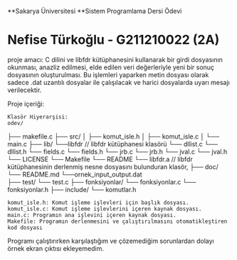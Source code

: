 **Sakarya Üniversitesi
**Sistem Programlama Dersi Ödevi


# Nefise Türkoğlu - G211210022 (2A)

proje amacı: C dilini ve libfdr kütüphanesini kullanarak bir girdi dosyasının okunması, anazliz edilmesi, elde edilen veri değerleriyle yeni bir sonuç dosyasının oluşturulması. Bu işlemleri yaparken metin dosyası olarak sadece .dat uzantılı dosyalar ile çalışılacak ve harici dosyalarda uyarı mesajı verilecektir.

Proje içeriği:

    Klasör Hiyerarşisi:
    odev/
├── makefile.c
├── src/
│   ├── komut_isle.h
│   ├── komut_isle.c
│   └── main.c
├── lib/
    └──libfdr                // libfdr kütüphanesi klasörü
        └── dllist.c
        └── dllist.h
        └── fields.c
        └── fields.h
        └── jrb.c
        └── jrb.h
        └── jval.c
        └── jval.h
        └── LICENSE
        └── Makefile
        └── README
   └── libfdr.a        // libfdr kütüphanesinin derlenmiş nesne dosyasını bulunduran klasör,
├── doc/
    └── README.md
    └──ornek_input_output.dat   
├── test/
    └── test.c
├── fonksiyonlar/
    └── fonksiyonlar.c
    └── fonksiyonlar.h
├── include/
    └── komutlar.h

    komut_isle.h: Komut işleme işlevleri için başlık dosyası.
    komut_isle.c: Komut işleme işlevlerini içeren kaynak dosyası.
    main.c: Programın ana işlevini içeren kaynak dosyası.
    Makefile: Programın derlenmesini ve çalıştırılmasını otomatikleştiren kod dosyası 

Programı çalıştırırken karşılaştığım ve çözemediğim sorunlardan dolayı örnek ekran çıktısı ekleyemedim.

